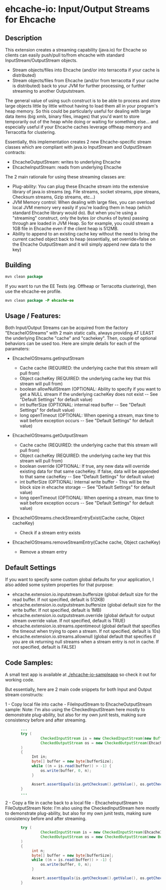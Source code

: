 # ehcache-io: Input/Output Streams for Ehcache

## Description
This extension creates a streaming capability (java.io) for Ehcache so clients can easily push/pull to/from ehcache with standard InputStream/OutputStream objects.
 * Stream objects/files into Ehcache (and/or into terracotta if your cache is distributed)
 * Stream objects/files from Ehcache (and/or from terracotta if your cache is distributed) back to your JVM for further processing, or further streaming to another Outputstream.

The general value of using such construct is to be able to process and store large objects little by little without having to load them all in your program's heap memory.
So this could be particularly useful for dealing with large data items (big xmls, binary files, images) that you'd want to store temporarily out of the heap while doing or waiting for something else...
and especially useful if your Ehcache caches leverage offheap memory and Terracotta for clustering.

Essentially, this implementation creates 2 new Ehcache-specific stream classes which are compliant with java.io InputStream and OutputStream contracts:
 * EhcacheOutputStream: writes to underlying Ehcache
 * EhcacheInputStream: reads from underlying Ehcache

The 2 main rationale for using these streaming classes are:
 * Plug-ability: You can plug these Ehcache stream into the extensive library of java.io streams (eg. File streams, socket streams, pipe streans, Checksum streams, Gzip streams, etc…)
 * JVM Memory control: When dealing with large files, you can overload local JVM memory very easily if you're loading them in heap (which standard Ehcache library would do). 
 But when you're using a "streaming" construct, only the bytes (or chunks of bytes) passing through are loaded in JVM Heap. 
 So for example, you could stream a 1GB file in Ehcache even if the client heap is 512MB.
 * Ability to append to an existing cache key without the need to bring the current cached object back to heap (essentially, set override=false on the Ehcache OutputStream and it will simply append new data to the key)

## Building

```java
mvn clean package
```

If you want to run the EE Tests (eg. Offheap or Terracotta clustering), then use the ehcache-ee profile.

```java
mvn clean package -P ehcache-ee
```

## Usage / Features:

Both Input/Output Streams can be acquired from the factory "EhcacheIOStreams" with 2 main static calls, 
always providing AT LEAST the underlying Ehcache "cache" and "cachekey".
Then, couple of optional behaviors can be used too. Here are simple details for each of the paramaters:

 * EhcacheIOStreams.getInputStream
   * Cache cache (REQUIRED: the underlying cache that this stream will pull from)
   * Object cacheKey (REQUIRED: the underlying cache key that this stream will pull from)
   * boolean allowNullStream (OPTIONAL: Ability to specify if you want to get a NULL stream if the underlying cacheKey does not exist -- See "Default Settings" for default value)
   * int bufferSize (OPTIONAL: internal read buffer -- See "Default Settings" for default value)
   * long openTimeout (OPTIONAL: When opening a stream, max time to wait before exception occurs -- See "Default Settings" for default value)
 
 * EhcacheIOStreams.getOutputStream
   * Cache cache (REQUIRED: the underlying cache that this stream will pull from)
   * Object cacheKey (REQUIRED: the underlying cache key that this stream will pull from)
   * boolean override (OPTIONAL: If true, any new data will override existing data for that same cacheKey. If false, data will be appended to that same cacheKey -- See "Default Settings" for default value)
   * int bufferSize (OPTIONAL: Internal write buffer - This will be the block size in ehcache storage -- See "Default Settings" for default value)
   * long openTimeout (OPTIONAL: When opening a stream, max time to wait before exception occurs -- See "Default Settings" for default value)

 * EhcacheIOStreams.checkStreamEntryExist(Cache cache, Object cacheKey)
   * Check if a stream entry exists
   
 * EhcacheIOStreams.removeStreamEntry(Cache cache, Object cacheKey)
   * Remove a stream entry
  
## Default Settings

If you want to specify some custom global defaults for your application, I also added some system properties for that purpose:
 * ehcache.extension.io.inputstream.buffersize (global default size for the read buffer. If not specified, default is 512KB)
 * ehcache.extension.io.outputstream.buffersize (global default size for the write buffer. If not specified, default is 1MB)
 * ehcache.extension.io.outputstream.override (global default for output stream override value. If not specified, default is TRUE)
 * ehcache.extension.io.streams.opentimeout (global default that specifies the timeout when trying to open a stream. If not specified, default is 10s)
 * ehcache.extension.io.streams.allownull (global default that specifies if you are ok returning null streams when a stream entry is not in cache. If not specified, default is FALSE)

## Code Samples:

A small test app is available at [./ehcache-io-sampleapp](./ehcache-io-sampleapp) so check it out for working code.

But essentially, here are 2 main code snippets for both Input and Output stream constructs:

1 - Copy local file into cache - FileInputStream to EhcacheOutputStream sample:
Note: I'm also using the CheckedInputStream here mostly to demonstrate plug-ability, but also for my own junit tests, making sure consistency before and after streaming.

```java
       ...
       try (
                CheckedInputStream is = new CheckedInputStream(new BufferedInputStream(Files.newInputStream(IN_FILE_PATH),inBufferSize),new CRC32());
                CheckedOutputStream os = new CheckedOutputStream(EhcacheIOStreams.getOutputStream(cache, cache_key),new CRC32());
       )
       {
            Int in;
            byte[] buffer = new byte[bufferSize];
            while ((n = is.read(buffer)) > -1) {
                os.write(buffer, 0, n);
            }

            Assert.assertEquals(is.getChecksum().getValue(), os.getChecksum().getValue());
       }
       ...
```

2 - Copy a file in cache back to a local file - EhcacheInputStream to FileOutputStream
Note: I'm also using the CheckedInputStream here mostly to demonstrate plug-ability, but also for my own junit tests, making sure consistency before and after streaming.

```java
       try (
                CheckedInputStream is = new CheckedInputStream(EhcacheIOStreams.getInputStream(cache, cache_key),new CRC32());
                CheckedOutputStream os = new CheckedOutputStream(new BufferedOutputStream(Files.newOutputStream(OUT_FILE_PATH)), new CRC32());
       )
       {
            int n;
            byte[] buffer = new byte[bufferSize];
            while ((n = is.read(buffer)) > -1) {
                os.write(buffer, 0, n);
            }

            Assert.assertEquals(is.getChecksum().getValue(), os.getChecksum().getValue());
       }
```